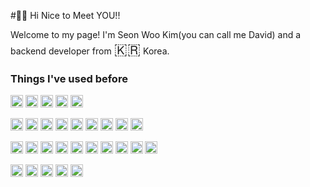 #👨‍💻 Hi Nice to Meet YOU!!

Welcome to my page!
I'm Seon Woo Kim(you can call me David) and a backend developer from <font size="5">🇰🇷</font> Korea.

### Things I've used before

<img src="https://img.shields.io/badge/java-%23ED8B00.svg?style=for-the-badge&logo=java&logoColor=white" height="20"></img>
<img src="https://img.shields.io/badge/javascript-%23323330.svg?style=for-the-badge&logo=javascript&logoColor=%23F7DF1E" height="20"></img>
<img src="https://img.shields.io/badge/c++-%2300599C.svg?style=for-the-badge&logo=c%2B%2B&logoColor=white" height="20"></img>
<img src="https://img.shields.io/badge/python-3670A0?style=for-the-badge&logo=python&logoColor=ffdd54" height="20"></img>
<img src="https://img.shields.io/badge/kotlin-%230095D5.svg?style=for-the-badge&logo=kotlin&logoColor=white" height="20"></img>

<img src="https://img.shields.io/badge/html5-%23E34F26.svg?style=for-the-badge&logo=html5&logoColor=white" height="20"></img>
<img src="https://img.shields.io/badge/css3-%231572B6.svg?style=for-the-badge&logo=css3&logoColor=white" height="20"></img>
<img src="https://img.shields.io/badge/bootstrap-%23563D7C.svg?style=for-the-badge&logo=bootstrap&logoColor=white" height="20"></img>
<img src="https://img.shields.io/badge/tailwindcss-%2338B2AC.svg?style=for-the-badge&logo=tailwind-css&logoColor=white" height="20"></img>
<img src="https://img.shields.io/badge/vuejs-%2335495e.svg?style=for-the-badge&logo=vuedotjs&logoColor=%234FC08D" height="20"></img>
<img src="https://img.shields.io/badge/Vuetify-1867C0?style=for-the-badge&logo=vuetify&logoColor=AEDDFF" height="20"></img>
<img src="https://img.shields.io/badge/webpack-%238DD6F9.svg?style=for-the-badge&logo=webpack&logoColor=black" height="20"></img>
<img src="https://img.shields.io/badge/NPM-%23000000.svg?style=for-the-badge&logo=npm&logoColor=white" height="20"></img>
<img src="https://img.shields.io/badge/-jest-%23C21325?style=for-the-badge&logo=jest&logoColor=white" height="20"></img>

<img src="https://img.shields.io/badge/Linux-FCC624?style=for-the-badge&logo=linux&logoColor=black" height="20"></img>
<img src="https://img.shields.io/badge/mac%20os-000000?style=for-the-badge&logo=macos&logoColor=F0F0F0" height="20"></img>
<img src="https://img.shields.io/badge/shell_script-%23121011.svg?style=for-the-badge&logo=gnu-bash&logoColor=white" height="20"></img>
<img src="https://img.shields.io/badge/git-%23F05033.svg?style=for-the-badge&logo=git&logoColor=white" height="20"></img>
<img src="https://img.shields.io/badge/github-%23121011.svg?style=for-the-badge&logo=github&logoColor=white" height="20"></img>
<img src="https://img.shields.io/badge/docker-%230db7ed.svg?style=for-the-badge&logo=docker&logoColor=white" height="20"></img>
<img src="https://img.shields.io/badge/jira-%230A0FFF.svg?style=for-the-badge&logo=jira&logoColor=white" height="20"></img>
<img src="https://img.shields.io/badge/Postman-FF6C37?style=for-the-badge&logo=postman&logoColor=white" height="20"></img>
<img src="https://img.shields.io/badge/Postman-FF6C37?style=for-the-badge&logo=postman&logoColor=white" height="20"></img>
<img src="https://img.shields.io/badge/travisci-%232B2F33.svg?style=for-the-badge&logo=travis&logoColor=white" height="20"></img>

<img src="https://img.shields.io/badge/spring-%236DB33F.svg?style=for-the-badge&logo=spring&logoColor=white" height="20"></img>
<img src="https://img.shields.io/badge/nginx-%23009639.svg?style=for-the-badge&logo=nginx&logoColor=white" height="20"></img>
<img src="https://img.shields.io/badge/Apache%20Maven-C71A36?style=for-the-badge&logo=Apache%20Maven&logoColor=white" height="20"></img>
<img src="https://img.shields.io/badge/mysql-%2300f.svg?style=for-the-badge&logo=mysql&logoColor=white" height="20"></img>
<img src="https://img.shields.io/badge/MongoDB-%234ea94b.svg?style=for-the-badge&logo=mongodb&logoColor=white" height="20"></img>
